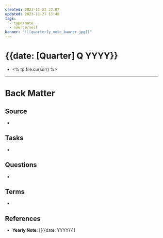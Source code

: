 ```yaml
---
created: 2023-11-23 22:07
updated: 2023-11-27 15:48
tags:
  - type/note
  - source/self
banner: "![[quarterly_note_banner.jpg]]"
---
```

# {{date: [Quarter] Q YYYY}}

- <% tp.file.cursor() %>

---
# Back Matter
## Source
<!-- Always keep a link to the source. --> 
- 

## Tasks
<!-- What remains to be done with this note? --> 
- 

## Questions
<!-- What remains for you to consider? --> 
- 

## Terms
<!-- Links to definition pages -->
- 

## References
<!-- Links to pages not referenced in the content -->
- **Yearly Note:** [[{{date: YYYY}}]]